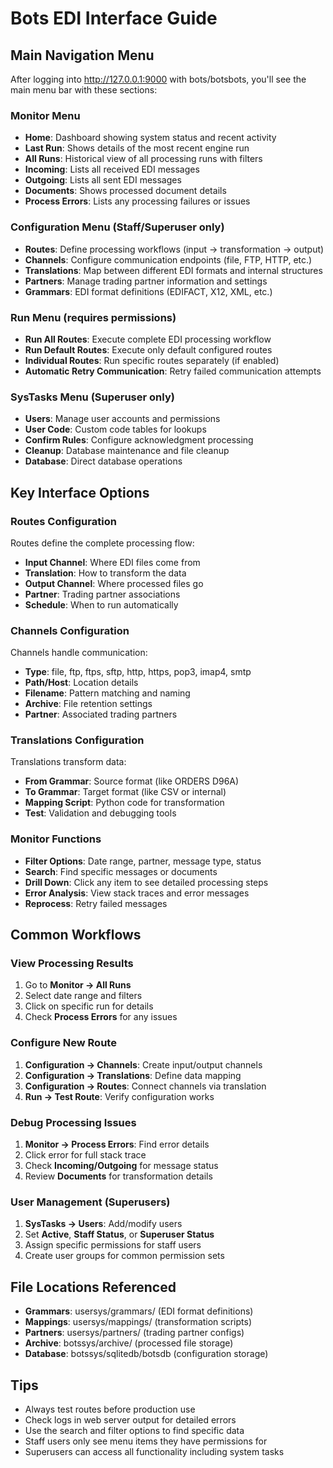# Bots EDI Interface Guide

## Main Navigation Menu

After logging into http://127.0.0.1:9000 with bots/botsbots, you'll see the main menu bar with these sections:

### Monitor Menu
- **Home**: Dashboard showing system status and recent activity
- **Last Run**: Shows details of the most recent engine run
- **All Runs**: Historical view of all processing runs with filters
- **Incoming**: Lists all received EDI messages
- **Outgoing**: Lists all sent EDI messages
- **Documents**: Shows processed document details
- **Process Errors**: Lists any processing failures or issues

### Configuration Menu (Staff/Superuser only)
- **Routes**: Define processing workflows (input → transformation → output)
- **Channels**: Configure communication endpoints (file, FTP, HTTP, etc.)
- **Translations**: Map between different EDI formats and internal structures
- **Partners**: Manage trading partner information and settings
- **Grammars**: EDI format definitions (EDIFACT, X12, XML, etc.)

### Run Menu (requires permissions)
- **Run All Routes**: Execute complete EDI processing workflow
- **Run Default Routes**: Execute only default configured routes
- **Individual Routes**: Run specific routes separately (if enabled)
- **Automatic Retry Communication**: Retry failed communication attempts

### SysTasks Menu (Superuser only)
- **Users**: Manage user accounts and permissions
- **User Code**: Custom code tables for lookups
- **Confirm Rules**: Configure acknowledgment processing
- **Cleanup**: Database maintenance and file cleanup
- **Database**: Direct database operations

## Key Interface Options

### Routes Configuration
Routes define the complete processing flow:
- **Input Channel**: Where EDI files come from
- **Translation**: How to transform the data
- **Output Channel**: Where processed files go
- **Partner**: Trading partner associations
- **Schedule**: When to run automatically

### Channels Configuration  
Channels handle communication:
- **Type**: file, ftp, ftps, sftp, http, https, pop3, imap4, smtp
- **Path/Host**: Location details
- **Filename**: Pattern matching and naming
- **Archive**: File retention settings
- **Partner**: Associated trading partners

### Translations Configuration
Translations transform data:
- **From Grammar**: Source format (like ORDERS D96A)
- **To Grammar**: Target format (like CSV or internal)
- **Mapping Script**: Python code for transformation
- **Test**: Validation and debugging tools

### Monitor Functions
- **Filter Options**: Date range, partner, message type, status
- **Search**: Find specific messages or documents
- **Drill Down**: Click any item to see detailed processing steps
- **Error Analysis**: View stack traces and error messages
- **Reprocess**: Retry failed messages

## Common Workflows

### View Processing Results
1. Go to **Monitor → All Runs**
2. Select date range and filters
3. Click on specific run for details
4. Check **Process Errors** for any issues

### Configure New Route
1. **Configuration → Channels**: Create input/output channels
2. **Configuration → Translations**: Define data mapping
3. **Configuration → Routes**: Connect channels via translation
4. **Run → Test Route**: Verify configuration works

### Debug Processing Issues
1. **Monitor → Process Errors**: Find error details
2. Click error for full stack trace
3. Check **Incoming/Outgoing** for message status
4. Review **Documents** for transformation details

### User Management (Superusers)
1. **SysTasks → Users**: Add/modify users
2. Set **Active**, **Staff Status**, or **Superuser Status**
3. Assign specific permissions for staff users
4. Create user groups for common permission sets

## File Locations Referenced
- **Grammars**: usersys/grammars/ (EDI format definitions)
- **Mappings**: usersys/mappings/ (transformation scripts)  
- **Partners**: usersys/partners/ (trading partner configs)
- **Archive**: botssys/archive/ (processed file storage)
- **Database**: botssys/sqlitedb/botsdb (configuration storage)

## Tips
- Always test routes before production use
- Check logs in web server output for detailed errors  
- Use the search and filter options to find specific data
- Staff users only see menu items they have permissions for
- Superusers can access all functionality including system tasks